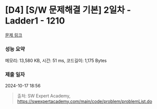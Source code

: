 # [D4] [S/W 문제해결 기본] 2일차 - Ladder1 - 1210 

[문제 링크](https://swexpertacademy.com/main/code/problem/problemDetail.do?contestProbId=AV14ABYKADACFAYh) 

### 성능 요약

메모리: 13,580 KB, 시간: 51 ms, 코드길이: 1,175 Bytes

### 제출 일자

2024-10-17 18:56



> 출처: SW Expert Academy, https://swexpertacademy.com/main/code/problem/problemList.do